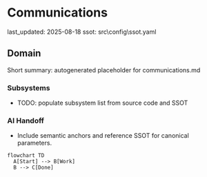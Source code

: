 # Communications
last_updated: 2025-08-18
ssot: src\config\ssot.yaml

## Domain
Short summary: autogenerated placeholder for communications.md

### Subsystems
- TODO: populate subsystem list from source code and SSOT

### AI Handoff
- Include semantic anchors and reference SSOT for canonical parameters.

```mermaid
flowchart TD
  A[Start] --> B[Work]
  B --> C[Done]
```
